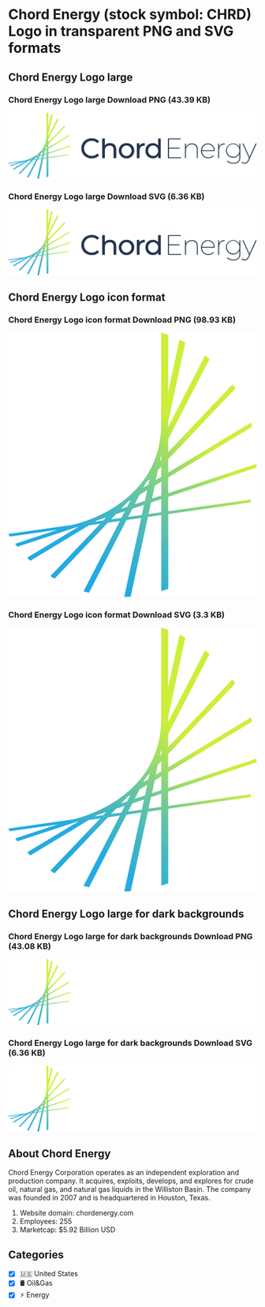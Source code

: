 # Chord Energy (stock symbol: CHRD) Logo in transparent PNG and SVG formats

## Chord Energy Logo large

### Chord Energy Logo large Download PNG (43.39 KB)

![Chord Energy Logo large Download PNG (43.39 KB)](/img/orig/CHRD_BIG-b88990c1.png)

### Chord Energy Logo large Download SVG (6.36 KB)

![Chord Energy Logo large Download SVG (6.36 KB)](/img/orig/CHRD_BIG-94f1d6ee.svg)

## Chord Energy Logo icon format

### Chord Energy Logo icon format Download PNG (98.93 KB)

![Chord Energy Logo icon format Download PNG (98.93 KB)](/img/orig/CHRD-4fd5bf64.png)

### Chord Energy Logo icon format Download SVG (3.3 KB)

![Chord Energy Logo icon format Download SVG (3.3 KB)](/img/orig/CHRD-9609d4d9.svg)

## Chord Energy Logo large for dark backgrounds

### Chord Energy Logo large for dark backgrounds Download PNG (43.08 KB)

![Chord Energy Logo large for dark backgrounds Download PNG (43.08 KB)](/img/orig/CHRD_BIG.D-25565454.png)

### Chord Energy Logo large for dark backgrounds Download SVG (6.36 KB)

![Chord Energy Logo large for dark backgrounds Download SVG (6.36 KB)](/img/orig/CHRD_BIG.D-10983da8.svg)

## About Chord Energy

Chord Energy Corporation operates as an independent exploration and production company. It acquires, exploits, develops, and explores for crude oil, natural gas, and natural gas liquids in the Williston Basin. The company was founded in 2007 and is headquartered in Houston, Texas.

1. Website domain: chordenergy.com
2. Employees: 255
3. Marketcap: $5.92 Billion USD


## Categories
- [x] 🇺🇸 United States
- [x] 🛢 Oil&Gas
- [x] ⚡ Energy
